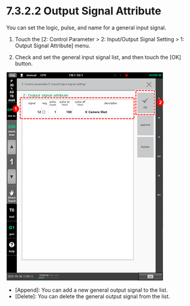 # 7.3.2.2 Output Signal Attribute

You can set the logic, pulse, and name for a general input signal.

1.	Touch the \[2: Control Parameter &gt; 2: Input/Output Signal Setting &gt; 1: Output Signal Attribute\] menu. 

2.	Check and set the general input signal list, and then touch the \[OK\] button.

![](../../../.gitbook/assets/image%20%28439%29.png)

* \[Append\]: You can add a new general output signal to the list.
* \[Delete\]: You can delete the general output signal from the list.






